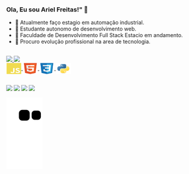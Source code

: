 ### Ola, Eu sou Ariel Freitas!" 👋

- 🔭 Atualmente faço estagio em automação industrial.
- 🌱 Estudante autonomo de desenvolvimento web.
- 🌱 Faculdade de Desenvolvimento Full Stack Estacio em andamento.
- 💬 Procuro evolução profissional na area de tecnologia.
##
<div style="margin:auto">
  <a href="https://github.com/ArielFSantos">
  <img height="160em" src="https://github-readme-stats.vercel.app/api?username=arielfsantos&show_icons=true&theme=gotham&include_all_commits=true&count_private=true"/>
  <img height="160em" src="https://github-readme-stats.vercel.app/api/top-langs/?username=arielfsantos&layout=compact&langs_count=7&theme=gotham"/>
</div>

<div style="display: inline_block">
  <img align="center" alt="Ari-Js" height="30" width="40" src="https://raw.githubusercontent.com/devicons/devicon/master/icons/javascript/javascript-plain.svg">
  <img align="center" alt="Ari-HTML" height="30" width="40" src="https://raw.githubusercontent.com/devicons/devicon/master/icons/html5/html5-original.svg">
  <img align="center" alt="Ari-CSS" height="30" width="40" src="https://raw.githubusercontent.com/devicons/devicon/master/icons/css3/css3-original.svg">
  <img align="center" alt="Ari-Python" height="30" width="40" src="https://raw.githubusercontent.com/devicons/devicon/master/icons/python/python-original.svg">

  
</div>

##


<a href="https://www.instagram.com/ariel_freeitas/" target="_blank"><img src="https://img.shields.io/badge/-Instagram-%23E4405F?style=for-the-badge&logo=instagram&logoColor=white" target="_blank"></a>
<a href="https://discord.com/users/ArielFSantos#5000" target="_blank"><img src="https://img.shields.io/badge/Discord-7289DA?style=for-the-badge&logo=discord&logoColor=white" target="_blank"></a> <a href = "mailto:arielrari@gmail.com"><img src="https://img.shields.io/badge/-Gmail-%23333?style=for-the-badge&logo=gmail&logoColor=white" target="_blank"></a>
<a href="https://www.linkedin.com/in/ariel-freitas-dos-santos-4a0265163" target="_blank"><img src="https://img.shields.io/badge/-LinkedIn-%230077B5?style=for-the-badge&logo=linkedin&logoColor=white" target="_blank"></a> 

![Snake animation](https://github.com/arielfsantos/arielfsantos/blob/output/github-contribution-grid-snake.svg)


